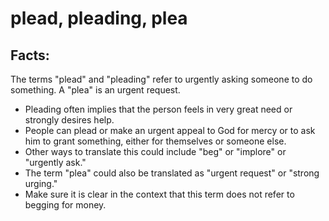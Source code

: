 # plead, pleading, plea #

## Facts: ##

The terms "plead" and "pleading" refer to urgently asking someone to do something. A "plea" is an urgent request.

* Pleading often implies that the person feels in very great need or strongly desires help.
* People can plead or make an urgent appeal to God for mercy or to ask him to grant something, either for themselves or someone else.
* Other ways to translate this could include "beg" or "implore" or "urgently ask."
* The term "plea" could also be translated as "urgent request" or "strong urging."
* Make sure it is clear in the context that this term does not refer to begging for money.

